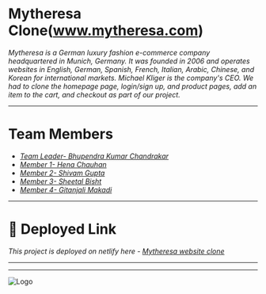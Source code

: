 # **Mytheresa Clone(www.mytheresa.com)**
_Mytheresa is a German luxury fashion e-commerce company headquartered in Munich, Germany. It was founded in 2006 and operates websites in English, German, Spanish, French, Italian, Arabic, Chinese, and Korean for international markets. Michael Kliger is the company's CEO. We had to clone the homepage page, login/sign up, and product pages, add an item to the cart, and checkout as part of our project._
___

# **Team Members**
- _[Team Leader- Bhupendra Kumar Chandrakar](https://github.com/bkcjanta)_ 
-   _[Member 1- Hena Chauhan](https://github.com/hena1019)_
-  _[Member 2- Shivam Gupta](https://github.com/shivamgme8881)_
-  _[Member 3- Sheetal Bisht](https://github.com/sheetalbisht2001)_
- _[Member 4- Gitanjali Makadi](https://github.com/geetamakadi123)_

___

# **🔗 Deployed Link**
_This project is deployed on netlify here - [Mytheresa website clone](https://mytheresa-clone-app.netlify.app)_
___


___
![Logo](https://www.absence.io/assets/images/logos/logo_mytheresa.png)

